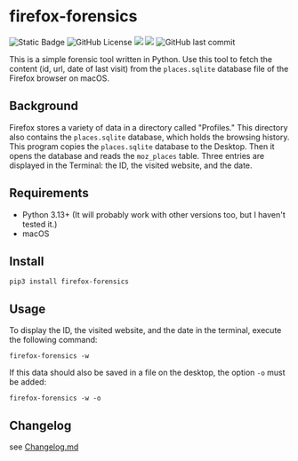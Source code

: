 # firefox-forensics

![Static Badge](https://img.shields.io/badge/python-3.13-blue)
![GitHub License](https://img.shields.io/github/license/niftycode/firefox-forensics)
![](https://img.shields.io/github/issues/niftycode/firefox-forensics.svg?style=flat)
![](https://img.shields.io/pypi/v/firefox-forensics)
![GitHub last commit](https://img.shields.io/github/last-commit/niftycode/firefox-forensics)

This is a simple forensic tool written in Python. Use this tool to fetch the content (id, url, date of last visit) from the `places.sqlite` database file of the Firefox browser on macOS.

## Background

Firefox stores a variety of data in a directory called "Profiles." This directory also contains the `places.sqlite` database, which holds the browsing history. This program copies the `places.sqlite` database to the Desktop. Then it opens the database and reads the `moz_places` table. Three entries are displayed in the Terminal: the ID, the visited website, and the date.

## Requirements

* Python 3.13+ (It will probably work with other versions too, but I haven't tested it.)
* macOS

## Install

    pip3 install firefox-forensics

## Usage

To display the ID, the visited website, and the date in the terminal, execute the following command:

    firefox-forensics -w

If this data should also be saved in a file on the desktop, the option `-o` must be added:

    firefox-forensics -w -o

## Changelog

see [Changelog.md](https://github.com/niftycode/firefox-forensics/blob/main/Changelog.md)
